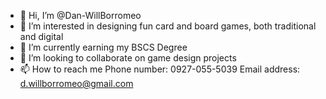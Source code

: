 - 👋 Hi, I’m @Dan-WillBorromeo
- 👀 I’m interested in designing fun card and board games, both traditional and digital
- 🌱 I’m currently earning my BSCS Degree
- 💞️ I’m looking to collaborate on game design projects
- 📫 How to reach me 
     Phone number: 0927-055-5039
     Email address: d.willborromeo@gmail.com

<!---
Dan-WillBorromeo/Dan-WillBorromeo is a ✨ special ✨ repository because its `README.md` (this file) appears on your GitHub profile.
You can click the Preview link to take a look at your changes.
--->
